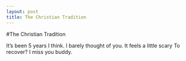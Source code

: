 ```yaml
---
layout: post
title: The Christian Tradition
---
```


#The Christian Tradition

It’s been 5 years I think.
I barely thought of you. It feels a little scary 
To recover?
I miss you buddy. 
